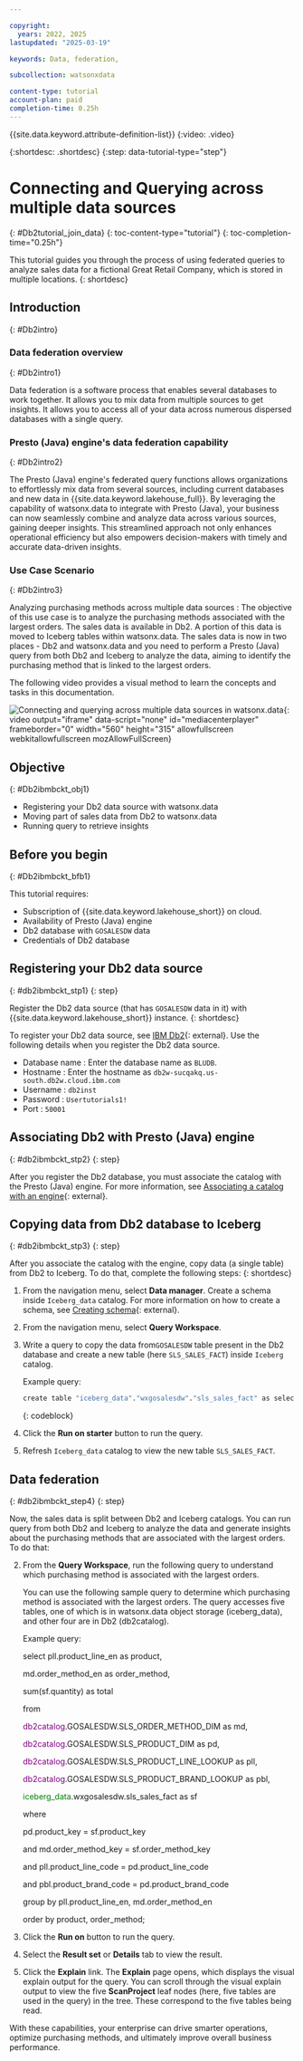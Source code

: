 ```yaml
---

copyright:
  years: 2022, 2025
lastupdated: "2025-03-19"

keywords: Data, federation,

subcollection: watsonxdata

content-type: tutorial
account-plan: paid
completion-time: 0.25h
---
```


{{site.data.keyword.attribute-definition-list}}
{:video: .video}

{:shortdesc: .shortdesc}
{:step: data-tutorial-type="step"}



# Connecting and Querying across multiple data sources
{: #Db2tutorial_join_data}
{: toc-content-type="tutorial"}
{: toc-completion-time="0.25h"}


This tutorial guides you through the process of using federated queries to analyze sales data for a fictional Great Retail Company, which is stored in multiple locations.
{: shortdesc}

## Introduction
{: #Db2intro}

### Data federation overview
{: #Db2intro1}

Data federation is a software process that enables several databases to work together. It allows you to mix data from multiple sources to get insights. It allows you to access all of your data across numerous dispersed databases with a single query.

### Presto (Java) engine's data federation capability
{: #Db2intro2}

The Presto (Java) engine's federated query functions allows organizations to effortlessly mix data from several sources, including current databases and new data in {{site.data.keyword.lakehouse_full}}.
By leveraging the capability of watsonx.data to integrate with Presto (Java), your business can now seamlessly combine and analyze data across various sources, gaining deeper insights. This streamlined approach not only enhances operational efficiency but also empowers decision-makers with timely and accurate data-driven insights.

### Use Case Scenario
{: #Db2intro3}

Analyzing purchasing methods across multiple data sources
: The objective of this use case is to analyze the purchasing methods associated with the largest orders.
The sales data is available in Db2. A portion of this data is moved to Iceberg tables within watsonx.data. The sales data is now in two places - Db2 and watsonx.data and you need to perform a Presto (Java) query from both Db2 and Iceberg to analyze the data, aiming to identify the purchasing method that is linked to the largest orders.

The following video provides a visual method to learn the concepts and tasks in this documentation.

![Connecting and querying across multiple data sources in watsonx.data](https://www.kaltura.com/p/1773841/sp/177384100/embedIframeJs/uiconf_id/27941801/partner_id/1773841?iframeembed=true&entry_id=1_pov4erdb){: video output="iframe" data-script="none" id="mediacenterplayer" frameborder="0" width="560" height="315" allowfullscreen webkitallowfullscreen mozAllowFullScreen}

## Objective
{: #Db2ibmbckt_obj1}

* Registering your Db2 data source with watsonx.data
* Moving part of sales data from Db2 to watsonx.data
* Running query to retrieve insights


## Before you begin
{: #Db2ibmbckt_bfb1}

This tutorial requires:

* Subscription of {{site.data.keyword.lakehouse_short}} on cloud.
* Availability of Presto (Java) engine
* Db2 database with `GOSALESDW` data
* Credentials of Db2 database

## Registering your Db2 data source
{: #db2ibmbckt_stp1}
{: step}

Register the Db2 data source (that has `GOSALESDW` data in it) with {{site.data.keyword.lakehouse_short}} instance.
{: shortdesc}

To register your Db2 data source, see [IBM Db2](watsonxdata?topic=watsonxdata-reg_database#db2){: external}. Use the following details when you register the Db2 data source.

* Database name : Enter the database name as `BLUDB`.
* Hostname : Enter the hostname as `db2w-sucqakq.us-south.db2w.cloud.ibm.com`
* Username : `db2inst`
* Password : `Usertutorials1!`
* Port : `50001`


## Associating Db2 with Presto (Java) engine
{: #db2ibmbckt_stp2}
{: step}

After you register the Db2 database, you must associate the catalog with the Presto (Java) engine. For more information, see [Associating a catalog with an engine](watsonxdata?topic=watsonxdata-asso-cat-eng){: external}.


## Copying data from Db2 database to Iceberg
{: #db2ibmbckt_stp3}
{: step}

After you associate the catalog with the engine, copy data (a single table) from Db2 to Iceberg. To do that, complete the following steps:
{: shortdesc}

1. From the navigation menu, select **Data manager**. Create a schema inside `Iceberg_data` catalog. For more information on how to create a schema, see [Creating schema](watsonxdata?topic=watsonxdata-create_schema){: external}.
1. From the navigation menu, select **Query Workspace**.
1. Write a query to copy the data from`GOSALESDW` table present in the Db2 database and create a new table (here `SLS_SALES_FACT`) inside `Iceberg` catalog.

   Example query:

   ```bash
   create table "iceberg_data"."wxgosalesdw"."sls_sales_fact" as select * from "db2catalog". "GOSALESDW"."SLS_SALES_FACT";
    ```
    {: codeblock}

1. Click the **Run on starter** button to run the query.
6. Refresh `Iceberg_data` catalog to view the new table `SLS_SALES_FACT`.

## Data federation
{: #db2ibmbckt_step4}
{: step}

Now, the sales data is split between Db2 and Iceberg catalogs. You can run query from both Db2 and Iceberg to analyze the data and generate insights about the purchasing methods that are associated with the largest orders. To do that:



2. From the **Query Workspace**, run the following query to understand which purchasing method is associated with the largest orders.

   You can use the following sample query to determine which purchasing method is associated with the largest orders. The query accesses five tables, one of which is in watsonx.data object storage (iceberg_data), and other four are in Db2 (db2catalog).

   Example query:

   select pll.product_line_en as product,

   md.order_method_en as order_method,

   sum(sf.quantity) as total

   from

   <font color="purple">db2catalog</font>.GOSALESDW.SLS_ORDER_METHOD_DIM as md,

   <font color="purple">db2catalog</font>.GOSALESDW.SLS_PRODUCT_DIM as pd,

   <font color="purple">db2catalog</font>.GOSALESDW.SLS_PRODUCT_LINE_LOOKUP as pll,

   <font color="purple">db2catalog</font>.GOSALESDW.SLS_PRODUCT_BRAND_LOOKUP as pbl,

   <font color="green">iceberg_data</font>.wxgosalesdw.sls_sales_fact as sf

   where

   pd.product_key = sf.product_key

   and md.order_method_key = sf.order_method_key

   and pll.product_line_code = pd.product_line_code

   and pbl.product_brand_code = pd.product_brand_code

   group by pll.product_line_en, md.order_method_en

   order by product, order_method;



5. Click the **Run on** button to run the query.
6. Select the **Result set** or **Details** tab to view the result.
7. Click the **Explain** link. The **Explain** page opens, which displays the visual explain output for the query. You can scroll through the visual explain output to view the five **ScanProject** leaf nodes (here, five tables are used in the query) in the tree. These correspond to the five tables being read.

With these capabilities, your enterprise can drive smarter operations, optimize purchasing methods, and ultimately improve overall business performance.
